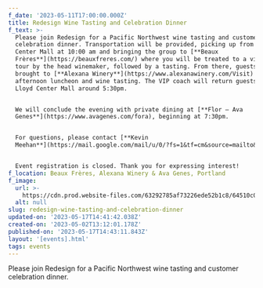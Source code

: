 ```yaml
---
f_date: '2023-05-11T17:00:00.000Z'
title: Redesign Wine Tasting and Celebration Dinner
f_text: >-
  Please join Redesign for a Pacific Northwest wine tasting and customer
  celebration dinner. Transportation will be provided, picking up from the Lloyd
  Center Mall at 10:00 am and bringing the group to [**Beaux
  Frères**](https://beauxfreres.com/) where you will be treated to a vineyard
  tour by the head winemaker, followed by a tasting. From there, guests will be
  brought to [**Alexana Winery**](https://www.alexanawinery.com/Visit) for an
  afternoon luncheon and wine tasting. The VIP coach will return guests to the
  Lloyd Center Mall around 5:30pm.


  We will conclude the evening with private dining at [**Flor – Ava
  Genes**](https://www.avagenes.com/fora), beginning at 7:30pm.


  For questions, please contact [**Kevin
  Meehan**](https://mail.google.com/mail/u/0/?fs=1&tf=cm&source=mailto&su=5.11+Wine+Tasting+Question&to=kmeehan@redesign-group.com).


  Event registration is closed. Thank you for expressing interest!
f_location: Beaux Frères, Alexana Winery & Ava Genes, Portland
f_image:
  url: >-
    https://cdn.prod.website-files.com/63292785af73226ede52b1c8/64510c06fd960b0f93d28e8f_alexna.avif
  alt: null
slug: redesign-wine-tasting-and-celebration-dinner
updated-on: '2023-05-17T14:41:42.038Z'
created-on: '2023-05-02T13:12:01.178Z'
published-on: '2023-05-17T14:43:11.843Z'
layout: '[events].html'
tags: events
---
```


Please join Redesign for a Pacific Northwest wine tasting and customer celebration dinner.

‍
